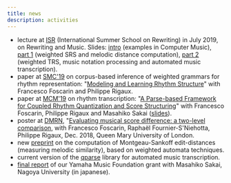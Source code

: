 ```yaml
---
title: news
description: activities
---
```


* lecture at [ISR](https://isr2019.inria.fr) (International Summer School on Rewriting) in July 2019, on Rewriting and Music. Slides: [intro](files/ISR19RewritingMusic-part0.pdf) (examples in Computer Music), 
[part 1](files/ISR19RewritingMusic-part1.pdf) (weighted SRS and melodic distance computation), 
[part 2](files/ISR19RewritingMusic-part2.pdf) (weighted TRS, music notation processing and automated music transcription).
* paper at [SMC'19](http://smc2019.uma.es) on corpus-based inference of weighted grammars for rhythm representation: "[Modeling and Learning Rhythm Structure](https://hal.inria.fr/hal-02024437)" with Francesco Foscarin and Philippe Rigaux.
* paper at [MCM'19](https://mcm19.etsisi.upm.es) on rhythm transcription: "[A Parse-based Framework for Coupled Rhythm Quantization and Score Structuring](https://hal.inria.fr/hal-01988990)" with Francesco Foscarin, Philippe Rigaux and Masahiko Sakai ([slides](https://hal.inria.fr/hal-01988990v2/file/MCM-qparse-slides.pdf)).
* poster at [DMRN](https://www.qmul.ac.uk/dmrn/dmrn13/), "[Evaluating musical score difference: a two-level comparison](https://hal.inria.fr/hal-01989029), with Francesco Foscarin, Raphaël Fournier-S'Niehotta, Philippe Rigaux, Dec. 2018, Queen Mary University of London. 
* new [preprint](https://hal.inria.fr/hal-01857267) on the computation of Montgeau-Sankoff edit-distances (measuring melodic similarity), based on weighted automata techniques.
* current version of the [qparse](https://gitlab.inria.fr/qparse/qparselib) library for automated music transcription.
* [final report](http://www.yamaha-mf.or.jp/shien/report/2017/sakai01.html) of our Yamaha Music Foundation grant with Masahiko Sakai, Nagoya University (in japanese).
